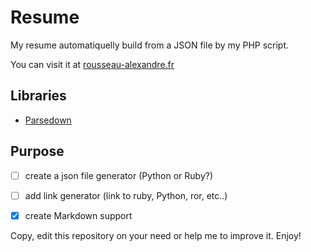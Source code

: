 ﻿Resume
======

My resume automatiquelly build from a JSON file by my PHP script.

You can visit it at [rousseau-alexandre.fr](http://rousseau-alexandre.fr)

Libraries
-------------

* [Parsedown](https://github.com/erusev/parsedown)

Purpose
-------

* [ ] create a json file generator (Python or Ruby?)
* [ ] add link generator (link to ruby, Python, ror, etc..)
* [x] create Markdown support 


Copy, edit this repository on your need or help me to improve it. Enjoy!